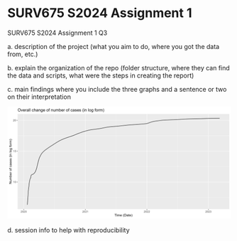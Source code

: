 # SURV675 S2024 Assignment 1
SURV675 S2024 Assignment 1 Q3

a. description of the project (what you aim to do, where you got the data from, etc.)




b. explain the organization of the repo (folder structure, where they can find the data and scripts, what were the steps in creating the report)



c. main findings where you include the three graphs and a sentence or two on their interpretation

![Alt text](fig1.jpeg)

d. session info to help with reproducibility


